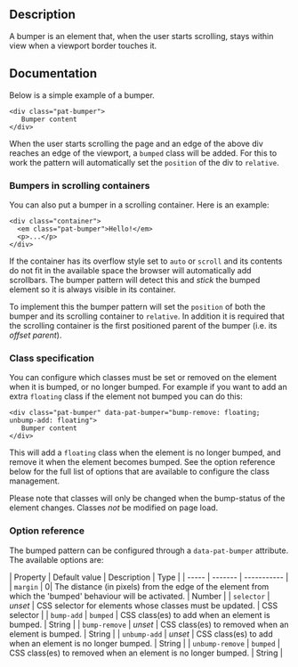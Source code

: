 ## Description
A bumper is an element that, when the user starts scrolling, stays within view when a viewport border touches it.

## Documentation

Below is a simple example of a bumper.

    <div class="pat-bumper">
       Bumper content
    </div>

When the user starts scrolling the page and an edge of the above div reaches an
edge of the viewport, a `bumped` class will be added. For this to work the pattern
will automatically set the ``position`` of the div to ``relative``.

### Bumpers in scrolling containers

You can also put a bumper in a scrolling container. Here is an example:

    <div class="container">
      <em class="pat-bumper">Hello!</em>
      <p>...</p>
    </div>

If the container has its overflow style set to ``auto`` or ``scroll`` and its
contents do not fit in the available space the browser will automatically
add scrollbars. The bumper pattern will detect this and *stick* the bumped
element so it is always visible in its container.

To implement this the bumper pattern will set the ``position`` of both the
bumper and its scrolling container to ``relative``. In addition it is required
that the scrolling container is the first positioned parent of the bumper
(i.e. its *offset parent*).

### Class specification

You can configure which classes must be set or removed on the element when it
is bumped, or no longer bumped. For example if you want to add an extra
`floating` class if the element not bumped you can do this:

    <div class="pat-bumper" data-pat-bumper="bump-remove: floating; unbump-add: floating">
       Bumper content
    </div>

This will add a `floating` class when the element is no longer bumped, and
remove it when the element becomes bumped. See the option reference below
for the full list of options that are available to configure the class
management.

Please note that classes will only be changed when the bump-status of the element
changes. Classes *not* be modified on page load.

### Option reference

The bumped pattern can be configured through a `data-pat-bumper` attribute.
The available options are:

| Property | Default value | Description | Type |
| ----- | ------- | ----------- |
| `margin` | 0| The distance (in pixels) from the edge of the element from which the 'bumped' behaviour will be activated. | Number |
| `selector` | *unset* | CSS selector for elements whose classes must be updated. | CSS selector |
| `bump-add` | `bumped` | CSS class(es) to add when an element is bumped. | String |
| `bump-remove` | *unset* | CSS class(es) to removed when an element is bumped. | String |
| `unbump-add` | *unset* | CSS class(es) to add when an element is no longer bumped. | String |
| `unbump-remove` | `bumped` | CSS class(es) to removed when an element is no longer bumped. | String |
